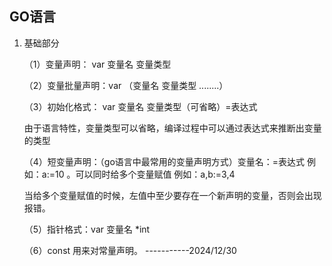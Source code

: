 ## GO语言

1. 基础部分

   （1）变量声明： var 变量名 变量类型

   （2）变量批量声明：var （变量名 变量类型   ........）

   （3）初始化格式： var 变量名 变量类型（可省略）=表达式

   ​        					由于语言特性，变量类型可以省略，编译过程中可以通过表达式来推断出变量的类型

   （4）短变量声明：（go语言中最常用的变量声明方式）变量名：=表达式     例如：a:=10 。可以同时给多个变量赋值 例如：a,b:=3,4

   ​							当给多个变量赋值的时候，左值中至少要存在一个新声明的变量，否则会出现报错。

   （5）指针格式：var 变量名 *int

   （6）const 用来对常量声明。                                                                     -----------2024/12/30